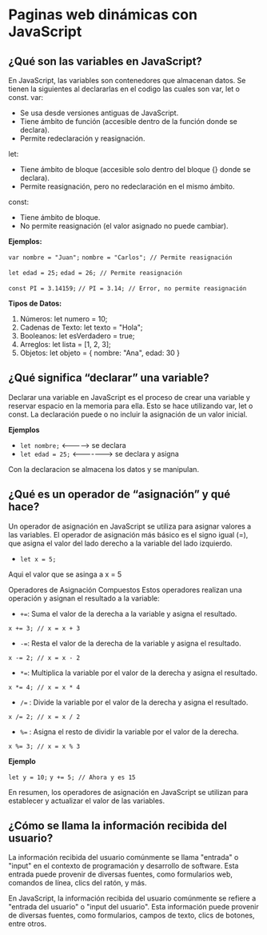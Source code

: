 # Paginas web dinámicas con JavaScript
## ¿Qué son las variables en JavaScript?
En JavaScript, las variables son contenedores que almacenan datos. Se tienen la siguientes al declararlas en el codigo las cuales son var, let o const.
var:

* Se usa desde versiones antiguas de JavaScript.
* Tiene ámbito de función (accesible dentro de la función donde se declara).
* Permite redeclaración y reasignación.

let:

* Tiene ámbito de bloque (accesible solo dentro del bloque {} donde se declara).
* Permite reasignación, pero no redeclaración en el mismo ámbito.

const:

* Tiene ámbito de bloque.
* No permite reasignación (el valor asignado no puede cambiar).

**Ejemplos:**

`var nombre = "Juan";`
`nombre = "Carlos"; // Permite reasignación`

`let edad = 25;`
`edad = 26; // Permite reasignación`

`const PI = 3.14159;`
`// PI = 3.14; // Error, no permite reasignación`

**Tipos de Datos:**

1. Números: let numero = 10;
2. Cadenas de Texto: let texto = "Hola";
3. Booleanos: let esVerdadero = true;
4. Arreglos: let lista = [1, 2, 3];
5. Objetos: let objeto = { nombre: "Ana", edad: 30 }

## ¿Qué significa “declarar” una variable?
Declarar una variable en JavaScript es el proceso de crear una variable y reservar espacio en la memoria para ella. Esto se hace utilizando var, let o const. La declaración puede o no incluir la asignación de un valor inicial.

**Ejemplos**

* `let nombre;` <-----> se declara
* `let edad = 25;` <-------> se declara y asigna

Con la declaracion se almacena los datos y se manipulan.

## ¿Qué es un operador de “asignación” y qué hace?

Un operador de asignación en JavaScript se utiliza para asignar valores a las variables. El operador de asignación más básico es el signo igual (=), que asigna el valor del lado derecho a la variable del lado izquierdo.

* `let x = 5;`

Aqui el valor que se asinga a x = 5

Operadores de Asignación Compuestos
Estos operadores realizan una operación y asignan el resultado a la variable:

* `+=`: Suma el valor de la derecha a la variable y asigna el resultado.

`x += 3; // x = x + 3`

* `-=`: Resta el valor de la derecha de la variable y asigna el resultado.

`x -= 2; // x = x - 2`

* `*=`: Multiplica la variable por el valor de la derecha y asigna el resultado.

`x *= 4; // x = x * 4`

* `/=` : Divide la variable por el valor de la derecha y asigna el resultado.

`x /= 2; // x = x / 2`

* `%=` : Asigna el resto de dividir la variable por el valor de la derecha.

`x %= 3; // x = x % 3`

**Ejemplo**

`let y = 10;`
`y += 5; // Ahora y es 15`

En resumen, los operadores de asignación en JavaScript se utilizan para establecer y actualizar el valor de las variables.

## ¿Cómo se llama la información recibida del usuario?

La información recibida del usuario comúnmente se llama "entrada" o "input" en el contexto de programación y desarrollo de software. Esta entrada puede provenir de diversas fuentes, como formularios web, comandos de línea, clics del ratón, y más.

En JavaScript, la información recibida del usuario comúnmente se refiere a "entrada del usuario" o "input del usuario". Esta información puede provenir de diversas fuentes, como formularios, campos de texto, clics de botones, entre otros. 